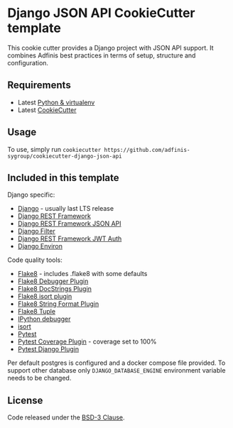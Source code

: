 Django JSON API CookieCutter template
=====================================

This cookie cutter provides a Django project with JSON API support. It combines Adfinis best practices in terms of setup, structure and configuration.

Requirements
------------
- Latest [Python & virtualenv](https://www.python.org/downloads/release)
- Latest [CookieCutter](http://cookiecutter.readthedocs.org/en/latest/)

Usage
-----

To use, simply run
`cookiecutter https://github.com/adfinis-sygroup/cookiecutter-django-json-api`

Included in this template
-------------------------

Django specific:

- [Django](https://www.djangoproject.com/) - usually last LTS release
- [Django REST Framework](http://www.django-rest-framework.org/)
- [Django REST Framework JSON API](https://github.com/django-json-api/django-rest-framework-json-api)
- [Django Filter](https://django-filter.readthedocs.org/en/latest/)
- [Django REST Framework JWT Auth](https://getblimp.github.io/django-rest-framework-jwt/)
- [Django Environ](https://github.com/joke2k/django-environ)


Code quality tools:

- [Flake8](http://flake8.pycqa.org/en/latest/) - includes .flake8 with some defaults
- [Flake8 Debugger Plugin](https://github.com/jbkahn/flake8-debugger)
- [Flake8 DocStrings Plugin](https://gitlab.com/pycqa/flake8-docstrings)
- [Flake8 isort plugin](https://github.com/gforcada/flake8-isort)
- [Flake8 String Format Plugin](https://github.com/xZise/flake8-string-format)
- [Flake8 Tuple](https://github.com/ar4s/flake8_tuple)
- [IPython debugger](https://github.com/gotcha/ipdb)
- [isort](https://pypi.python.org/pypi/isort)
- [Pytest](https://docs.pytest.org/en/latest/)
- [Pytest Coverage Plugin](https://github.com/pytest-dev/pytest-cov) - coverage set to 100%
- [Pytest Django Plugin](https://pytest-django.readthedocs.io/en/latest/)


Per default postgres is configured and a docker compose file provided. To support other database only
`DJANGO_DATABASE_ENGINE` environment variable needs to be changed.

License
-------

Code released under the [BSD-3 Clause](LICENSE).
